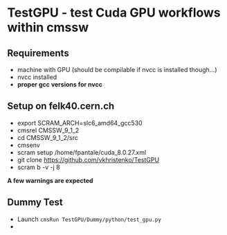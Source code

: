 # TestGPU - test Cuda GPU workflows within cmssw

## Requirements 
- machine with GPU (should be compilable if nvcc is installed though...)
- nvcc installed
- __proper gcc versions for nvcc__

## Setup on felk40.cern.ch
- export SCRAM\_ARCH=slc6\_amd64\_gcc530 
- cmsrel CMSSW\_9\_1\_2 
- cd CMSSW\_9\_1\_2/src
- cmsenv
- scram setup /home/fpantale/cuda\_8.0.27.xml
- git clone https://github.com/vkhristenko/TestGPU
- scram b -v -j 8

__A few warnings are expected__

## Dummy Test
- Launch `cmsRun TestGPU/Dummy/python/test_gpu.py`
- 
